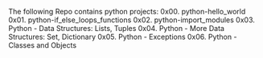 The following Repo contains python projects:
0x00. python-hello_world
0x01. python-if_else_loops_functions
0x02. python-import_modules
0x03. Python - Data Structures: Lists, Tuples
0x04. Python - More Data Structures: Set, Dictionary
0x05. Python - Exceptions
0x06. Python - Classes and Objects
